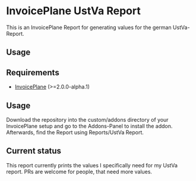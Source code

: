# InvoicePlane UstVa Report

This is an InvoicePlane Report for generating values for the german UstVa-Report.

## Usage

## Requirements

* [InvoicePlane](https://invoiceplane.com) (>=2.0.0-alpha.1)

## Usage

Download the repository into the custom/addons directory of your InvoicePlane setup and go to the Addons-Panel to install the addon. Afterwards, find the Report using Reports/UstVa Report.

## Current status

This report currently prints the values I specifically need for my UstVa report. PRs are welcome for people, that need more values.